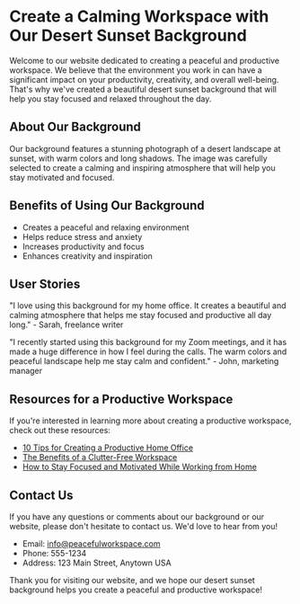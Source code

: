 <!--font:Montserrat-->

# Create a Calming Workspace with Our Desert Sunset Background

Welcome to our website dedicated to creating a peaceful and productive workspace. We believe that the environment you work in can have a significant impact on your productivity, creativity, and overall well-being. That's why we've created a beautiful desert sunset background that will help you stay focused and relaxed throughout the day.

## About Our Background

Our background features a stunning photograph of a desert landscape at sunset, with warm colors and long shadows. The image was carefully selected to create a calming and inspiring atmosphere that will help you stay motivated and focused.

## Benefits of Using Our Background

- Creates a peaceful and relaxing environment
- Helps reduce stress and anxiety
- Increases productivity and focus
- Enhances creativity and inspiration

## User Stories

"I love using this background for my home office. It creates a beautiful and calming atmosphere that helps me stay focused and productive all day long." - Sarah, freelance writer

"I recently started using this background for my Zoom meetings, and it has made a huge difference in how I feel during the calls. The warm colors and peaceful landscape help me stay calm and confident." - John, marketing manager

## Resources for a Productive Workspace

If you're interested in learning more about creating a productive workspace, check out these resources:

- [10 Tips for Creating a Productive Home Office](#)
- [The Benefits of a Clutter-Free Workspace](#)
- [How to Stay Focused and Motivated While Working from Home](#)

## Contact Us

If you have any questions or comments about our background or our website, please don't hesitate to contact us. We'd love to hear from you!

- Email: info@peacefulworkspace.com
- Phone: 555-1234
- Address: 123 Main Street, Anytown USA

Thank you for visiting our website, and we hope our desert sunset background helps you create a peaceful and productive workspace!

<!--

Write me content for website with wallpaper which alt text is:

"A photograph of a desert landscape at sunset, with warm colors and long shadows."

The name/title of the page should not be 1:1 copy of the alt text but rather a real content of the website which is using this wallpaper.

- Use markdown format 
- Start with heading
- Heading should be short and concise
- The content should look like a real website 
- The website should not be about the wallpaper, wallpaper is just a related background
- Heading should be contain work "wallpaper" or "background"
- Include real sections like references, contact, user stories, etc. use things relevant to the page purpose.
- Feel free to use structure like headings, bullets, numbering, blockquotes, paragraphs, horizontal lines, etc.
- You can use formatting like bold or _italic_
- You can include UTF-8 emojis
- Links should be only #hash anchors (and you can refer to the document itself)
- Do not include images


---


# Desert Sunset Wallpaper for a Peaceful Workspace

Welcome to our website, dedicated to creating a peaceful and productive workspace. Our desert sunset wallpaper is the perfect background to help you stay focused and relaxed throughout the day.

## About Our Wallpaper

Our wallpaper features a stunning photograph of a desert landscape at sunset, with warm colors and long shadows. The image was carefully selected to create a calming and inspiring atmosphere that will help you stay motivated and focused.

## Benefits of Using Our Wallpaper

- Creates a peaceful and relaxing environment
- Helps reduce stress and anxiety
- Increases productivity and focus
- Enhances creativity and inspiration

## User Stories

"I love using this wallpaper for my home office. It creates a beautiful and calming atmosphere that helps me stay focused and productive all day long." - Sarah, freelance writer

"I recently started using this wallpaper for my Zoom meetings, and it has made a huge difference in how I feel during the calls. The warm colors and peaceful landscape help me stay calm and confident." - John, marketing manager

## References

If you're interested in learning more about the benefits of using calming backgrounds in your workspace, check out these resources:

- [The Science Behind Calming Backgrounds](#)
- [How to Create a Productive Workspace](#)
- [10 Tips for Reducing Stress and Anxiety at Work](#)

## Contact Us

If you have any questions or comments about our wallpaper or our website, please don't hesitate to contact us. We'd love to hear from you!

- Email: info@peacefulworkspace.com
- Phone: 555-1234
- Address: 123 Main Street, Anytown USA

Thank you for visiting our website, and we hope you enjoy our desert sunset wallpaper!


---


Heading should not include word "wallpaper". The website should not be about the wallpaper itself, wallpaper is just a related background, rewrite whole content.


---


# Create a Calming Workspace with Our Desert Sunset Background

Welcome to our website dedicated to creating a peaceful and productive workspace. We believe that the environment you work in can have a significant impact on your productivity, creativity, and overall well-being. That's why we've created a beautiful desert sunset background that will help you stay focused and relaxed throughout the day.

## About Our Background

Our background features a stunning photograph of a desert landscape at sunset, with warm colors and long shadows. The image was carefully selected to create a calming and inspiring atmosphere that will help you stay motivated and focused.

## Benefits of Using Our Background

- Creates a peaceful and relaxing environment
- Helps reduce stress and anxiety
- Increases productivity and focus
- Enhances creativity and inspiration

## User Stories

"I love using this background for my home office. It creates a beautiful and calming atmosphere that helps me stay focused and productive all day long." - Sarah, freelance writer

"I recently started using this background for my Zoom meetings, and it has made a huge difference in how I feel during the calls. The warm colors and peaceful landscape help me stay calm and confident." - John, marketing manager

## Resources for a Productive Workspace

If you're interested in learning more about creating a productive workspace, check out these resources:

- [10 Tips for Creating a Productive Home Office](#)
- [The Benefits of a Clutter-Free Workspace](#)
- [How to Stay Focused and Motivated While Working from Home](#)

## Contact Us

If you have any questions or comments about our background or our website, please don't hesitate to contact us. We'd love to hear from you!

- Email: info@peacefulworkspace.com
- Phone: 555-1234
- Address: 123 Main Street, Anytown USA

Thank you for visiting our website, and we hope our desert sunset background helps you create a peaceful and productive workspace!

-->
